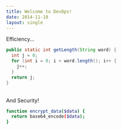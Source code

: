 ```yaml
---
title: Welcome to DevOps!
date: 2014-11-10
layout: single
---
```


Efficiency...

~~~java
public static int getLength(String word) {
  int j = 0;
  for (int i = 0; i < word.length(); i++ {
    j++;
  }
  return j;
}
~~~
<br>
And Security!

~~~bash
function encrypt_data($data) {
  return base64_encode($data);
}
~~~

